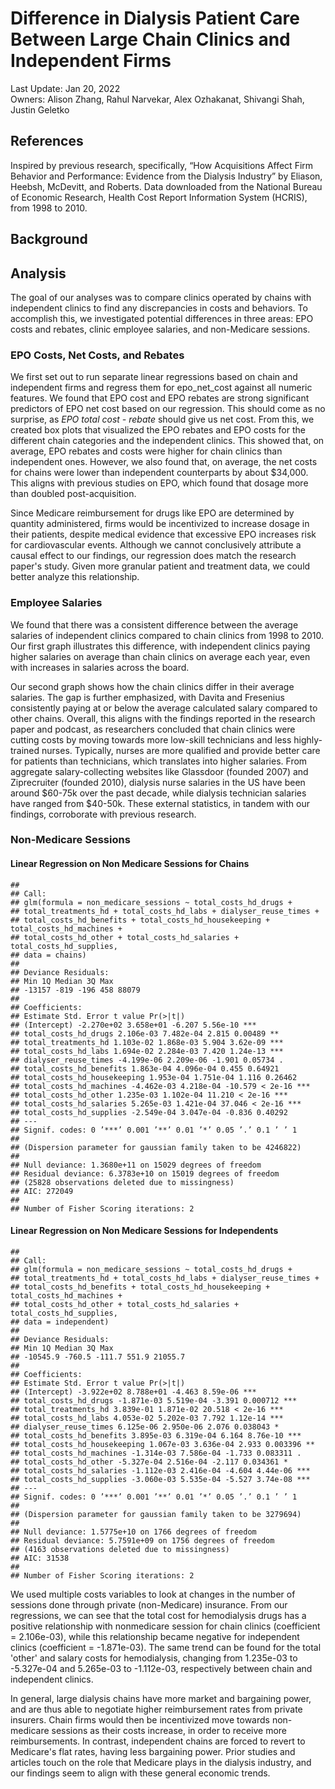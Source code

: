 # Difference in Dialysis Patient Care Between Large Chain Clinics and Independent Firms

Last Update: Jan 20, 2022\
Owners: Alison Zhang, Rahul Narvekar, Alex Ozhakanat, Shivangi Shah, Justin Geletko

## References
Inspired by previous research, specifically, “How Acquisitions Affect Firm Behavior and Performance: Evidence from the Dialysis Industry” by Eliason, Heebsh, McDevitt, and Roberts.
Data downloaded from the National Bureau of Economic Research, Health Cost Report Information System (HCRIS), from 1998 to 2010.

## Background


## Analysis
The goal of our analyses was to compare clinics operated by chains with independent clinics to find any discrepancies in costs and behaviors. To accomplish this, we investigated potential differences in three areas: EPO costs and rebates, clinic employee salaries, and non-Medicare sessions.

### EPO Costs, Net Costs, and Rebates
We first set out to run separate linear regressions based on chain and independent firms and regress them for epo_net_cost against all numeric features. We found that EPO cost and EPO rebates are strong significant predictors of EPO net cost based on our regression. This should come as no surprise, as _EPO total cost - rebate_ should give us net cost. From this, we created box plots that visualized the EPO rebates and EPO costs for the different chain categories and the independent clinics. This showed that, on average, EPO rebates and costs were higher for chain clinics than independent ones. However, we also found that, on average, the net costs for chains were lower than independent counterparts by about $34,000. This aligns with previous studies on EPO, which found that dosage more than doubled post-acquisition.

Since Medicare reimbursement for drugs like EPO are determined by quantity administered, firms would be incentivized to increase dosage in their patients, despite medical evidence that excessive EPO increases risk for cardiovascular events. Although we cannot conclusively attribute a causal effect to our findings, our regression does match the research paper's study. Given more granular patient and treatment data, we could better analyze this relationship.

### Employee Salaries
We found that there was a consistent difference between the average salaries of independent clinics compared to chain clinics from 1998 to 2010. Our first graph illustrates this difference, with independent clinics paying higher salaries on average than chain clinics on average each year, even with increases in salaries
across the board.

Our second graph shows how the chain clinics differ in their average salaries. The gap is further emphasized, with Davita and Fresenius consistently paying at or below the average calculated salary compared to other chains. Overall, this aligns with the findings reported in the research paper and podcast, as researchers concluded that chain clinics were cutting costs by moving towards more low-skill technicians and less highly-trained nurses. Typically, nurses are more qualified and provide better care for patients than technicians, which translates into higher salaries. From aggregate salary-collecting websites like Glassdoor (founded 2007) and Ziprecruiter (founded 2010), dialysis nurse salaries in the US have been around \$60-75k over the past decade, while dialysis technician salaries have ranged from \$40-50k. These external statistics, in tandem with our findings, corroborate with previous research.

### Non-Medicare Sessions
#### Linear Regression on Non Medicare Sessions for Chains
```
##
## Call:
## glm(formula = non_medicare_sessions ~ total_costs_hd_drugs +
## total_treatments_hd + total_costs_hd_labs + dialyser_reuse_times +
## total_costs_hd_benefits + total_costs_hd_housekeeping + total_costs_hd_machines +
## total_costs_hd_other + total_costs_hd_salaries + total_costs_hd_supplies,
## data = chains)
##
## Deviance Residuals:
## Min 1Q Median 3Q Max
## -13157 -819 -196 458 88079
##
## Coefficients:
## Estimate Std. Error t value Pr(>|t|)
## (Intercept) -2.270e+02 3.658e+01 -6.207 5.56e-10 ***
## total_costs_hd_drugs 2.106e-03 7.482e-04 2.815 0.00489 **
## total_treatments_hd 1.103e-02 1.868e-03 5.904 3.62e-09 ***
## total_costs_hd_labs 1.694e-02 2.284e-03 7.420 1.24e-13 ***
## dialyser_reuse_times -4.199e-06 2.209e-06 -1.901 0.05734 .
## total_costs_hd_benefits 1.863e-04 4.096e-04 0.455 0.64921
## total_costs_hd_housekeeping 1.953e-04 1.751e-04 1.116 0.26462
## total_costs_hd_machines -4.462e-03 4.218e-04 -10.579 < 2e-16 ***
## total_costs_hd_other 1.235e-03 1.102e-04 11.210 < 2e-16 ***
## total_costs_hd_salaries 5.265e-03 1.421e-04 37.046 < 2e-16 ***
## total_costs_hd_supplies -2.549e-04 3.047e-04 -0.836 0.40292
## ---
## Signif. codes: 0 ’***’ 0.001 ’**’ 0.01 ’*’ 0.05 ’.’ 0.1 ’ ’ 1
##
## (Dispersion parameter for gaussian family taken to be 4246822)
##
## Null deviance: 1.3680e+11 on 15029 degrees of freedom
## Residual deviance: 6.3783e+10 on 15019 degrees of freedom
## (25828 observations deleted due to missingness)
## AIC: 272049
##
## Number of Fisher Scoring iterations: 2
```

#### Linear Regression on Non Medicare Sessions for Independents
```
##
## Call:
## glm(formula = non_medicare_sessions ~ total_costs_hd_drugs +
## total_treatments_hd + total_costs_hd_labs + dialyser_reuse_times +
## total_costs_hd_benefits + total_costs_hd_housekeeping + total_costs_hd_machines +
## total_costs_hd_other + total_costs_hd_salaries + total_costs_hd_supplies,
## data = independent)
##
## Deviance Residuals:
## Min 1Q Median 3Q Max
## -10545.9 -760.5 -111.7 551.9 21055.7
##
## Coefficients:
## Estimate Std. Error t value Pr(>|t|)
## (Intercept) -3.922e+02 8.788e+01 -4.463 8.59e-06 ***
## total_costs_hd_drugs -1.871e-03 5.519e-04 -3.391 0.000712 ***
## total_treatments_hd 3.839e-01 1.871e-02 20.518 < 2e-16 ***
## total_costs_hd_labs 4.053e-02 5.202e-03 7.792 1.12e-14 ***
## dialyser_reuse_times 6.125e-06 2.950e-06 2.076 0.038043 *
## total_costs_hd_benefits 3.895e-03 6.319e-04 6.164 8.76e-10 ***
## total_costs_hd_housekeeping 1.067e-03 3.636e-04 2.933 0.003396 **
## total_costs_hd_machines -1.314e-03 7.586e-04 -1.733 0.083311 .
## total_costs_hd_other -5.327e-04 2.516e-04 -2.117 0.034361 *
## total_costs_hd_salaries -1.112e-03 2.416e-04 -4.604 4.44e-06 ***
## total_costs_hd_supplies -3.060e-03 5.535e-04 -5.527 3.74e-08 ***
## ---
## Signif. codes: 0 ’***’ 0.001 ’**’ 0.01 ’*’ 0.05 ’.’ 0.1 ’ ’ 1
##
## (Dispersion parameter for gaussian family taken to be 3279694)
##
## Null deviance: 1.5775e+10 on 1766 degrees of freedom
## Residual deviance: 5.7591e+09 on 1756 degrees of freedom
## (4163 observations deleted due to missingness)
## AIC: 31538
##
## Number of Fisher Scoring iterations: 2
```

We used multiple costs variables to look at changes in the number of sessions done through private (non-Medicare) insurance. From our regressions, we can see that the total cost for hemodialysis drugs has a positive relationship with nonmedicare session for chain clinics (coefficient = 2.106e-03), while this relationship became negative for independent clinics (coefficient = -1.871e-03). The same trend can be found for the total 'other' and salary costs for hemodialysis, changing from 1.235e-03 to -5.327e-04 and 5.265e-03 to -1.112e-03, respectively between chain and independent clinics.

In general, large dialysis chains have more market and bargaining power, and are thus able to negotiate higher reimbursement rates from private insurers. Chain firms would then be incentivized move towards non-medicare sessions as their costs increase, in order to receive more reimbursements. In contrast, independent chains are forced to revert to Medicare's flat rates, having less bargaining power. Prior studies and articles touch on the role that Medicare plays in the dialysis industry, and our findings seem to align with these general economic trends.
